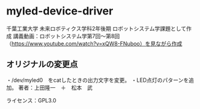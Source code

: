 # myled-device-driver
千葉工業大学
未来ロボティクス学科2年後期
ロボットシステム学課題として作成
講義動画：ロボットシステム学第7回～第8回（https://www.youtube.com/watch?v=xQW8-FNuboo）を見ながら作成
## オリジナルの変更点
・/dev/myled0　をcatしたときの出力文字を変更。
・LED点灯のパターンを追加。
著者：上田隆一　＋　松本　武

ライセンス：GPL3.0
